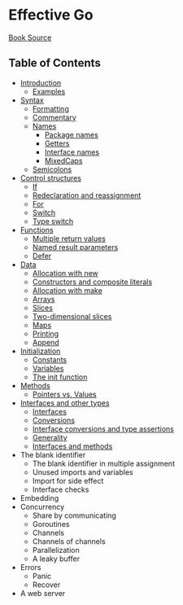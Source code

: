 # Effective Go

[Book Source](https://go.dev/doc/effective_go)

## Table of Contents

- [Introduction](introduction.md)
  - [Examples](introduction.md#examples)
- [Syntax](syntax.md)
  - [Formatting](syntax.md#formatting)
  - [Commentary](syntax.md#commentary)
  - [Names](syntax.md#names)
    - [Package names](syntax.md#package-names)
    - [Getters](syntax.md#getters)
    - [Interface names](syntax.md#interface-names)
    - [MixedCaps](syntax.md#mixedcaps)
  - [Semicolons](syntax.md#semicolons)
- [Control structures](control-structures.md)
  - [If](control-structures.md#if)
  - [Redeclaration and reassignment](control-structures.md#redeclaration-and-assignment)
  - [For](control-structures.md#for)
  - [Switch](control-structures.md#switch)
  - [Type switch](control-structures.md#type-switch)
- [Functions](functions.md)
  - [Multiple return values](functions.md#multiple-return-values)
  - [Named result parameters](functions.md#named-result-parameters)
  - [Defer](functions.md#defer)
- [Data](data.md)
  - [Allocation with new](data.md#allocation-with-new)
  - [Constructors and composite literals](data.md#constructors-and-composite-literals)
  - [Allocation with make](data.md#allocation-with-make)
  - [Arrays](data.md#arrays)
  - [Slices](data.md#slices)
  - [Two-dimensional slices](data.md#two--dimensional-slices)
  - [Maps](data.md#maps)
  - [Printing](data.md#printing)
  - [Append](data.md#append)
- [Initialization](initialization.md)
  - [Constants](initialization.md#constants)
  - [Variables](initialization.md#variables)
  - [The init function](initialization.md#the-init-function)
- [Methods](methods.md)
  - [Pointers vs. Values](methods.md#pointers-vs-values)
- [Interfaces and other types](interfaces-and-other-types.md)
  - [Interfaces](interfaces-and-other-types.md#interfaces)
  - [Conversions](interfaces-and-other-types.md#conversions)
  - [Interface conversions and type assertions](interfaces-and-other-types.md#interface-conversions-and-type-assertions)
  - [Generality](interfaces-and-other-types.md#generality)
  - [Interfaces and methods](interfaces-and-other-types.md#interfaces-and-methods)
- The blank identifier
  - The blank identifier in multiple assignment
  - Unused imports and variables
  - Import for side effect
  - Interface checks
- Embedding
- Concurrency
  - Share by communicating
  - Goroutines
  - Channels
  - Channels of channels
  - Parallelization
  - A leaky buffer
- Errors
  - Panic
  - Recover
- A web server
